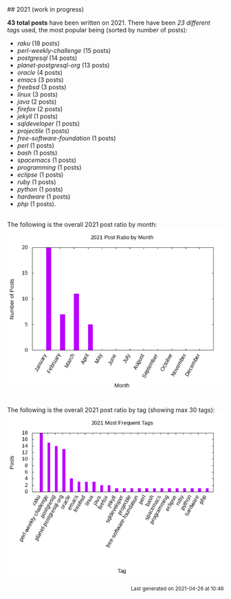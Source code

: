 <a name="2021" />
## 2021 (work in progress)

**43 total posts** have been written on 2021.
There have been *23 different tags* used, the most
popular being (sorted by number of posts):
 
- *raku* (18 posts)  
- *perl-weekly-challenge* (15 posts)  
- *postgresql* (14 posts)  
- *planet-postgresql-org* (13 posts)  
- *oracle* (4 posts)  
- *emacs* (3 posts)  
- *freebsd* (3 posts)  
- *linux* (3 posts)  
- *java* (2 posts)  
- *firefox* (2 posts)  
- *jekyll* (1 posts)  
- *sqldeveloper* (1 posts)  
- *projectile* (1 posts)  
- *free-software-foundation* (1 posts)  
- *perl* (1 posts)  
- *bash* (1 posts)  
- *spacemacs* (1 posts)  
- *programming* (1 posts)  
- *eclipse* (1 posts)  
- *ruby* (1 posts)  
- *python* (1 posts)  
- *hardware* (1 posts)  
- *php* (1 posts).<br/>
<br/>
The following is the overall 2021 post ratio by month:
<br/>
    <center>
      <img src="/images/stats/2021-months.png" alt="2021 post ratio per month" />
    </center>
<br/>

<br/>
The following is the overall 2021 post ratio by tag (showing max 30 tags):
<br/>
  <center>
    <img src="/images/stats/2021-tags.png" alt="2021 post ratio per tag" />
  </center>
<br/>

<div align="right">
<small>
Last generated on 2021-04-26 at 10:46
</small>
</div>

<br/>
